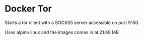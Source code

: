 Docker Tor
==========

Starts a tor client with a SOCKS5 server accessible on port 9150.

Uses alpine linux and the images comes in at 21.69 MB
